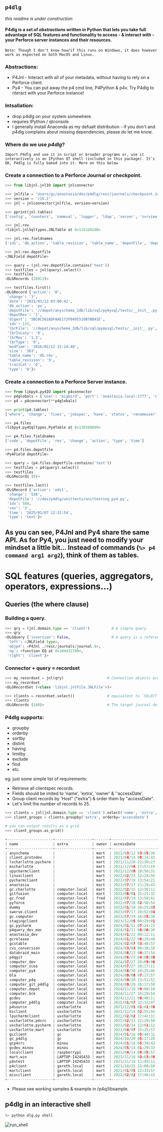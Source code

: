 ## ``p4dlg``
*this readme is under construction*
#### P4dlg is a set of *abstractions* written in Python that lets you take full advantage of SQL features and functionality to access - & interact with - your Perforce server instances and their resources. 

``Note: Though I don't know how/if this runs on Windows, it does however work as expected on both MacOS and Linux. ``

### Abstractions:
+ P4Jnl - Interact with all of your metadata, without having to rely on a Perforce client.
+ Py4   - You can put away the p4 cmd line, P4Python & p4v. Try P4dlg to nteract with your Perforce instance!

### Intsallation:
+ drop p4dlg on your system somewhere.
+ requires IPython / qtconsole
+ I generally install Anaconda as my defualt distribution - if you don't and p4dlg complains about missing dependencies, please do let me know.

### Where do we use *p4dlg*?
``Import P4dlg and use it in script or broader programs or, use it interactively in an IPython QT shell (included in this package). It's OK, P4dlg is fully baked into it. More on this below``

### Create a connection to a Perforce Journal or checkpoint.
```Python
>>> from libjnl.jnlIO import jnlconnector

>>> jnlfile = 'Users/gc/anastasia/dev/p4dlg/resc/journals/checkpoint.14'
>>> version = 'r15.2' 
>>> jnl = jnlconnector(jnlfile, version=version)

>>> pprint(jnl.tables)
['config', 'counters', 'nameval', 'logger', 'ldap', 'server', 'svrview', 'remote', 'rmtview', 'stash', 'userrp', 'user', 'group', 'groupx', 'depot', 'stream', 'domain', 'template', 'templatesx', 'templatewx', 'viewrp', 'view', 'review', 'integed', 'integtx', 'resolve', 'resolvex', 'haverp', 'havept', 'have', 'label', 'locks', 'excl', 'archmap', 'rev', 'revtx', 'revcx', 'revdx', 'revhx', 'revpx', 'revsx', 'revsh', 'revbx', 'revux', 'working', 'workingx', 'traits', 'trigger', 'change', 'changex', 'changeidx', 'desc', 'job', 'fix', 'fixrev', 'bodresolve', 'bodtext', 'bodtextcx', 'bodtexthx', 'bodtextsx', 'bodtextwx', 'ixtext', 'ixtexthx', 'uxtext', 'protect', 'property', 'message', 'sendq', 'jnlack', 'monitor', 'rdblbr', 'tiny']

>>> jnl.rev
<libjnl.jnlSqltypes.JNLTable at 0x1161b92d0>

>>> jnl.rev.fieldnames
['idx', 'db_action', 'table_revision', 'table_name', 'depotFile', 'depotRev', 'type', 'action', 'change', 'date', 'modTime', 'digest', 'size', 'traitLot', 'lbrIsLazy', 'lbrFile', 'lbrRev', 'lbrType']

>>> jnl.rev.depotfile
<JNLField depotFile>

>>> query = (jnl.rev.depotFile.contains('test'))
>>> testfiles = jnl(query).select()
>>> testfiles
<DLGRecords (18013)>

>>> testfiles.first()
<DLGRecord {'action': '0',
 'change': '3',
 'date': '2021/03/12 03:00:42',
 'db_action': 'pv',
 'depotFile': '//depot/anyschema_2db/lib/sql/pymysql/tests/__init__.py',
 'depotRev': '1',
 'digest': '5BC0C5616DFAAE172F0495510B7BB41E',
 'idx': 115,
 'lbrFile': '//depot/anyschema_2db/lib/sql/pymysql/tests/__init__.py',
 'lbrIsLazy': '0',
 'lbrRev': '1.3',
 'lbrType': '0',
 'modTime': '2016/02/12 21:14:40',
 'size': '363',
 'table_name': 'db.rev',
 'table_revision': '9',
 'traitLot': '0',
 'type': '0'}>
```

### Create a connection to a Perforce Server instance.
```Python
>>> from libpy4.py4IO import p4connector
>>> p4globals = {'user': 'bigbird', 'port': 'anastasia.local:1777', 'client': 'bigbird_workspace'}
>>> p4 = p4connector(**p4globals)

>>> print(p4.tables)
['where', 'change', 'fixes', 'jobspec', 'have', 'status', 'renameuser', 'unshelve', 'delete', 'counter', 'clients', 'jobs', 'users', 'resolve', 'dbstat', 'key', 'protects', 'verify', 'streams', 'workspace', 'logtail', 'dbschema', 'rename', 'add', 'ldap', 'filelog', 'labels', 'stream', 'login', 'copy', 'client', 'archive', 'groups', 'sizes', 'user', 'flush', 'diff', 'integrate', 'sync', 'dbverify', 'changelists', 'attribute', 'zip', 'branches', 'help', 'populate', 'export', 'branch', 'logschema', 'edit', 'unzip', 'merge', 'typemap', 'tickets', 'clean', 'dirs', 'changelist', 'passwd', 'property', 'logparse', 'rec', 'obliterate', 'annotate', 'workspaces', 'admin', 'interchanges', 'unlock', 'unload', 'counters', 'list', 'depot', 'prune', 'review', 'journals', 'diff2', 'logger', 'changes', 'reopen', 'diskspace', 'opened', 'logappend', 'license', 'files', 'set', 'fstat', 'ldapsync', 'keys', 'logstat', 'print', 'lockstat', 'restore', 'tag', 'group', 'istat', 'submit', 'logrotate', 'describe', 'cachepurge', 'integrated', 'label', 'reviews', 'resolved', 'revert', 'depots', 'grep', 'logout', 'ping', 'protect', 'labelsync', 'info', 'triggers', 'ldaps', 'update', 'lock', 'reconcile', 'cstat', 'reload', 'job', 'fix', 'move', 'configure', 'shelve', 'monitor']

>>> p4.files
<libpy4.py4Sqltypes.Py4Table at 0x130398890>

>>> p4.files.fieldnames
['code', 'depotFile', 'rev', 'change', 'action', 'type', 'time']

>>> p4.files.depotfile
<Py4Field depotFile>

>>> query = (p4.files.depotfile.contains('test'))
>>> testfiles = p4(query).select()
>>> testfiles
<DLGRecords (8)>

>>> testfiles.last()
<DLGRecord {'action': 'edit',
 'change': '538',
 'depotFile': '//dev/p4dlg/unittests/unittesting_py4.py',
 'idx': 584,
 'rev': '3',
 'time': '2025/01/07 12:31:54',
 'type': 'text'}>
```

## As you can see, P4Jnl and Py4 share the same API. As for Py4, you just need to modify your mindset a little bit... Instead of commands (```%> p4 command arg1 arg2```), think of them as tables.

# SQL features (queries, aggregators, operators, expressions...)

## Queries (the where clause)

### Building a query.
```Python
>>> qry = (jnl.domain.type == 'client')          # A simple query.
>>> qry 
<DLGQuery {'inversion': False,                   # A query is a reference to class `DLGQuery`.
 'left': <JNLField type>,
 'objp4': <P4Jnl ./resc/journals/journal.8>,     
 'op': <function EQ at 0x104d32700>,
 'right': 'client'}>
```

### Connector + query = recordset
```Python
>>> my_recordset = jnl(qry)                    # Connection objects are callable, take queries and expose useful attributes such as `select`, `fetch`, update, etc.
>>> my_recordset
<DLGRecordSet (<class 'libjnl.jnlFile.JNLFile'>)>

>>> clients = recordset.select()               # equivalent to `SELECT * FROM domain WHERE type = client`
>>> clients
<DLGRecords (188)>                             # The target journal defines 188 `clientspec` records.
```

### P4dlg supports:
+ groupby
+ orderby
+ sortby
+ distint
+ having
+ limitby
+ exclude
+ find
+ etc.

eg. just some simple list of requirements:

+ Retrieve all clientspec records. 
+ Fields should be imited to 'name', 'extra', 'owner' & ''accessDate'. 
+ Group client records by 'Host" ("extra") & order them by "accessDate".
+ Let's limit the number of records to 25.

```Python
>>> clients = jnl(jnl.domain.type == 'client').select('name', 'extra', 'owner', 'accessDate')
>>> client_groups = clients.groupby('extra', orderby='accessDate')

# you can output results as a grid.
>>> client_groups.as_grid()

+---------------------+-----------------+-------+---------------------+
| name                | extra           | owner | accessDate          |
+---------------------+-----------------+-------+---------------------+
| anyschema           |                 | mart  | 2021/03/12 03:05:36 |
| client.protodev     |                 | mart  | 2021/04/14 08:14:43 |
| lxcharlotte.pycharm |                 | mart  | 2021/11/28 22:30:23 |
| mscharlotte         |                 | mart  | 2021/12/06 17:57:19 |
| upycharmclient      |                 | mart  | 2021/12/08 18:56:31 |
| linuxclient         |                 | mart  | 2022/02/23 12:24:56 |
| pycharmclient       |                 | mart  | 2022/07/19 13:54:21 |
| anastasia           |                 | mart  | 2023/07/17 21:19:43 |
| gc.charlotte        | computer.local  | mart  | 2022/02/15 12:36:11 |
| gitfusion           | computer.local  | mart  | 2022/06/01 15:21:32 |
| gc.fred             | computer.local  | fred  | 2022/07/19 13:58:41 |
| pyforce             | computer.local  | mart  | 2022/07/28 02:50:54 |
| dummy               | computer.local  | mart  | 2023/01/10 18:25:03 |
| swerve.client       | computer.local  | mart  | 2023/07/17 20:52:04 |
| gc.computer         | computer.local  | mart  | 2023/07/19 16:05:38 |
| stagingclient       | computer.local  | mart  | 2023/12/05 00:29:01 |
| gc.pycharm          | computer.local  | mart  | 2024/01/11 07:24:23 |
| p4query_dev_mac     | computer.local  | mart  | 2024/01/11 08:06:20 |
| anastasia_dev       | computer.local  | mart  | 2024/01/22 00:12:11 |
| gcrelease           | computer.local  | mart  | 2024/01/22 06:29:48 |
| gcstable            | computer.local  | mart  | 2024/02/07 03:48:57 |
| cvs_conversion      | computer.local  | mart  | 2024/03/03 00:38:18 |
| databraid_main      | computer.local  | mart  | 2024/06/13 04:27:54 |
| p4qgit              | computer.local  | mart  | 2024/06/27 04:09:08 |
| computer_dev        | computer.local  | mart  | 2024/07/27 20:09:06 |
| computer_scea       | computer.local  | mart  | 2024/07/27 20:17:11 |
| computer_py4        | computer.local  | mart  | 2024/08/30 18:25:46 |
| bla                 | computer.local  | mart  | 2024/09/08 07:17:57 |
| computer_p4q        | computer.local  | mart  | 2024/09/20 23:51:52 |
| computer_git_p4dlg  | computer.local  | mart  | 2024/09/29 16:17:58 |
| computer.depot      | computer.local  | mart  | 2024/11/18 09:00:18 |
| computer.bck        | computer.local  | mart  | 2024/11/27 16:29:54 |
| gcdev               | computer.local  | mart  | 2024/12/21 06:48:11 |
| computer_p4dlg      | computer.local  | mart  | 2025/01/07 12:31:47 |
| p4source            | uxcharlotte     | mart  | 2021/12/01 01:01:08 |
| bsclient            | uxcharlotte     | mart  | 2021/12/14 02:55:44 |
| lpycharmclient      | uxcharlotte     | mart  | 2022/02/02 17:42:11 |
| uxcharlotte.p4src   | uxcharlotte     | mart  | 2022/02/23 12:29:50 |
| uxcharlotte.pycharm | uxcharlotte     | mart  | 2022/02/24 12:01:12 |
| uxcharlotte.mart    | uxcharlotte     | mart  | 2022/04/07 15:25:57 |
| gcclient            | gc              | mart  | 2024/01/16 05:40:31 |
| gc_p4dlg            | gc              | mart  | 2024/10/20 05:17:28 |
| gcp4src             | minou           | mart  | 2024/01/16 05:39:42 |
| gcdev_minou         | minou           | mart  | 2024/05/14 01:29:33 |
| localclient         | raspberrypi     | mart  | 2021/04/14 08:05:57 |
| mart.win            | LAPTOP-I424S433 | mart  | 2021/11/18 03:03:09 |
| p4vtest             | LAPTOP-I424S433 | mart  | 2021/11/18 11:40:11 |
| p4client            | gareth.local    | mart  | 2021/10/25 15:00:50 |
| martclient          | gareth.local    | mart  | 2022/01/05 12:33:57 |
| miscclient          | gareth.local    | mart  | 2022/02/02 17:46:43 |
+---------------------+-----------------+-------+---------------------+
```

+ Please see working samples & example in /p4q/libsample.

## p4dlg in an interactive shell

```Python
%> python dlg.py shell
```

![run_shell](https://github.com/user-attachments/assets/14825c81-ada0-48d4-a0e6-834f9b8090c1)


